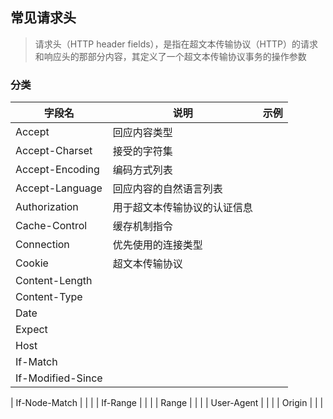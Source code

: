 ## 常见请求头
> 请求头（HTTP header fields），是指在超文本传输协议（HTTP）的请求和响应头的那部分内容，其定义了一个超文本传输协议事务的操作参数

### 分类
| 字段名            | 说明                         | 示例                           |
| ----------------- | ---------------------------- | ------------------------------ |
| Accept            | 回应内容类型                 |                          |
| Accept-Charset    | 接受的字符集                 |                          |
| Accept-Encoding   | 编码方式列表                 |                        |
| Accept-Language   | 回应内容的自然语言列表       |                      |
| Authorization     | 用于超文本传输协议的认证信息 |  |
| Cache-Control     | 缓存机制指令                 |                              |
| Connection        | 优先使用的连接类型           |                                |
| Cookie            | 超文本传输协议               |                                |
| Content-Length    |                              |                                |
| Content-Type      |                              |                                |
| Date              |                              |                                |
| Expect            |                              |                                |
| Host              |                              |                                |
| If-Match          |                              |                                |
| If-Modified-Since |                              |                                |

| If-Node-Match     |                              |                                |
| If-Range          |                              |                                |
| Range             |                              |                                |
| User-Agent        |                              |                                |
| Origin            |                              |                                |


